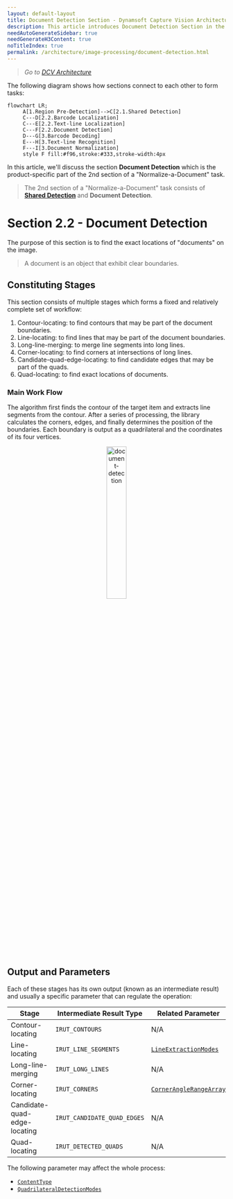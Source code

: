 ```yaml
---
layout: default-layout
title: Document Detection Section - Dynamsoft Capture Vision Architecture
description: This article introduces Document Detection Section in the Dynamsoft Capture Vision architecture.
needAutoGenerateSidebar: true
needGenerateH3Content: true
noTitleIndex: true
permalink: /architecture/image-processing/document-detection.html
---
```


> *Go to [DCV Architecture](../index.md)*

The following diagram shows how sections connect to each other to form tasks:

```mermaid
flowchart LR;
     A[1.Region Pre-Detection]-->C[2.1.Shared Detection]
     C---D[2.2.Barcode Localization]
     C---E[2.2.Text-line Localization]
     C---F[2.2.Document Detection]
     D---G[3.Barcode Decoding]
     E---H[3.Text-line Recognition]
     F---I[3.Document Normalization]
     style F fill:#f96,stroke:#333,stroke-width:4px
```

In this article, we'll discuss the section **Document Detection** which is the product-specific part of the 2nd section of a "Normalize-a-Document" task.

> The 2nd section of a "Normalize-a-Document" task consists of [**Shared Detection**](shared-detection.md) and **Document Detection**.

# Section 2.2 - Document Detection

The purpose of this section is to find the exact locations of "documents" on the image. 

> A document is an object that exhibit clear boundaries.

## Constituting Stages

This section consists of multiple stages which forms a fixed and relatively complete set of workflow:

1. Contour-locating: to find contours that may be part of the document boundaries.
2. Line-locating: to find lines that may be part of  the document boundaries.
3. Long-line-merging: to merge line segments into long lines.
4. Corner-locating: to find corners at intersections of long lines.
5. Candidate-quad-edge-locating: to find candidate edges that may be part of the quads.
6. Quad-locating: to find exact locations of documents.

### Main Work Flow

The algorithm first finds the contour of the target item and extracts line segments from the contour. After a series of processing, the library calculates the corners, edges, and finally determines the position of the boundaries. Each boundary is output as a quadrilateral and the coordinates of its four vertices.

<div align="center">
   <p><img src="../assets/document-detection.png" alt="document-detection" width="30%" /></p>
   <p></p>
</div>

## Output and Parameters

Each of these stages has its own output (known as an intermediate result) and usually a specific parameter that can regulate the operation:

| Stage                        | Intermediate Result Type    | Related Parameter                                                                                                   |
| ---------------------------- | --------------------------- | ------------------------------------------------------------------------------------------------------------------- |
| Contour-locating             | `IRUT_CONTOURS`             | N/A                                                                                                                 |
| Line-locating                | `IRUT_LINE_SEGMENTS`        | [`LineExtractionModes`](../../parameters/reference/document-normalizer-task-settings/line-extraction-modes.md)      |
| Long-line-merging            | `IRUT_LONG_LINES`           | N/A                                                                                                                 |
| Corner-locating              | `IRUT_CORNERS`              | [`CornerAngleRangeArray`](../../parameters/reference/document-normalizer-task-settings/corner-angle-range-array.md) |
| Candidate-quad-edge-locating | `IRUT_CANDIDATE_QUAD_EDGES` | N/A                                                                                                                 |
| Quad-locating                | `IRUT_DETECTED_QUADS`       | N/A                                                                                                                 |

The following parameter may affect the whole process:

- [`ContentType`](../../parameters/reference/document-normalizer-task-settings/content-type.md)
- [`QuadrilateralDetectionModes`](../../parameters/reference/document-normalizer-task-settings/quadrilateral-detection-modes.md)
